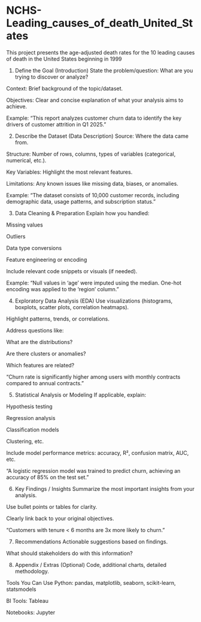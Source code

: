 # NCHS-Leading_causes_of_death_United_States
This project presents the age-adjusted death rates for the 10 leading causes of death in the United States beginning in 1999

 1. Define the Goal (Introduction)
State the problem/question: What are you trying to discover or analyze?

Context: Brief background of the topic/dataset.

Objectives: Clear and concise explanation of what your analysis aims to achieve.

Example: “This report analyzes customer churn data to identify the key drivers of customer attrition in Q1 2025.”

2. Describe the Dataset (Data Description)
Source: Where the data came from.

Structure: Number of rows, columns, types of variables (categorical, numerical, etc.).

Key Variables: Highlight the most relevant features.

Limitations: Any known issues like missing data, biases, or anomalies.

Example: “The dataset consists of 10,000 customer records, including demographic data, usage patterns, and subscription status.”

3. Data Cleaning & Preparation
Explain how you handled:

Missing values

Outliers

Data type conversions

Feature engineering or encoding

Include relevant code snippets or visuals (if needed).

Example: “Null values in ‘age’ were imputed using the median. One-hot encoding was applied to the ‘region’ column.”

4. Exploratory Data Analysis (EDA)
Use visualizations (histograms, boxplots, scatter plots, correlation heatmaps).

Highlight patterns, trends, or correlations.

Address questions like:

What are the distributions?

Are there clusters or anomalies?

Which features are related?

“Churn rate is significantly higher among users with monthly contracts compared to annual contracts.”

 5. Statistical Analysis or Modeling
If applicable, explain:

Hypothesis testing

Regression analysis

Classification models

Clustering, etc.

Include model performance metrics: accuracy, R², confusion matrix, AUC, etc.

“A logistic regression model was trained to predict churn, achieving an accuracy of 85% on the test set.”

 6. Key Findings / Insights
Summarize the most important insights from your analysis.

Use bullet points or tables for clarity.

Clearly link back to your original objectives.

“Customers with tenure < 6 months are 3x more likely to churn.”

 7. Recommendations
Actionable suggestions based on findings.

What should stakeholders do with this information?



 8. Appendix / Extras (Optional)
Code, additional charts, detailed methodology.


 Tools You Can Use
Python: pandas, matplotlib, seaborn, scikit-learn, statsmodels


BI Tools: Tableau

Notebooks: Jupyter
